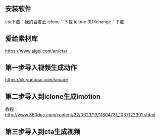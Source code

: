 ## 安装软件
cta下载：我的百度云
iclone：下载
iclone 3DXchange：下载

## 爱给素材库
https://www.aigei.com/an/cta/

## 第一步导入视频生成动作
https://xk.yunboai.com/square

## 第二步导入到iclone生成imotion
教程：http://www.360doc.com/content/22/0623/13/11604731_1037122391.shtml

## 第三步导入到cta生成视频